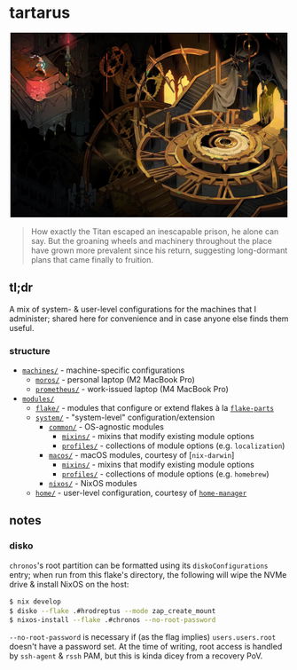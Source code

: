 # tartarus

<p align="center">
  <a href="tartarus.jpg">
    <img src="tartarus.jpg" height="auto" width="500px" alt="image of Tartarus from Hades 2">
  </a>
</p>

> How exactly the Titan escaped an inescapable prison, he alone can say. But the
> groaning wheels and machinery throughout the place have grown more prevalent
> since his return, suggesting long-dormant plans that came finally to fruition.

## tl;dr

A mix of system- & user-level configurations for the machines that I
administer; shared here for convenience and in case anyone else finds them
useful.

### structure

- [`machines/`](./machines) - machine-specific configurations
  - [`moros/`](./machines/moros) - personal laptop (M2 MacBook Pro)
  - [`prometheus/`](./machines/prometheus) - work-issued laptop (M4 MacBook Pro)
- [`modules/`](./modules)
  - [`flake/`](./modules/flake) - modules that configure or extend flakes à la [`flake-parts`]
  - [`system/`](./modules/system) - "system-level" configuration/extension
    - [`common/`](./modules/system/common) - OS-agnostic modules
      - [`mixins/`](./modules/system/common/mixins) - mixins that modify existing module options
      - [`profiles/`](./modules/system/common/profiles) - collections of module options (e.g. `localization`)
    - [`macos/`](./modules/system/macos) - macOS modules, courtesy of [`nix-darwin`]
      - [`mixins/`](./modules/system/macos/mixins) - mixins that modify existing module options
      - [`profiles/`](./modules/system/macos/profiles) - collections of module options (e.g. `homebrew`)
    - [`nixos/`](./modules/system/nixos) - NixOS modules
  - [`home/`](./modules/home) - user-level configuration, courtesy of [`home-manager`]

[`disko`]: https://www.github.com/nix-community/disko
[`home-manager`]: https://www.github.com/nix-community/home-manager
[`flake-parts`]: https://www.github.com/hercules-ci/flake-parts

## notes

### disko

`chronos`'s root partition can be formatted using its `diskoConfigurations`
entry; when run from this flake's directory, the following will wipe the NVMe
drive & install NixOS on the host:

```bash
$ nix develop
$ disko --flake .#hrodreptus --mode zap_create_mount
$ nixos-install --flake .#chronos --no-root-password
```

`--no-root-password` is necessary if (as the flag implies) `users.users.root`
doesn't have a password set. At the time of writing, root access is handled by
`ssh-agent` & `rssh` PAM, but this is kinda dicey from a recovery PoV.
